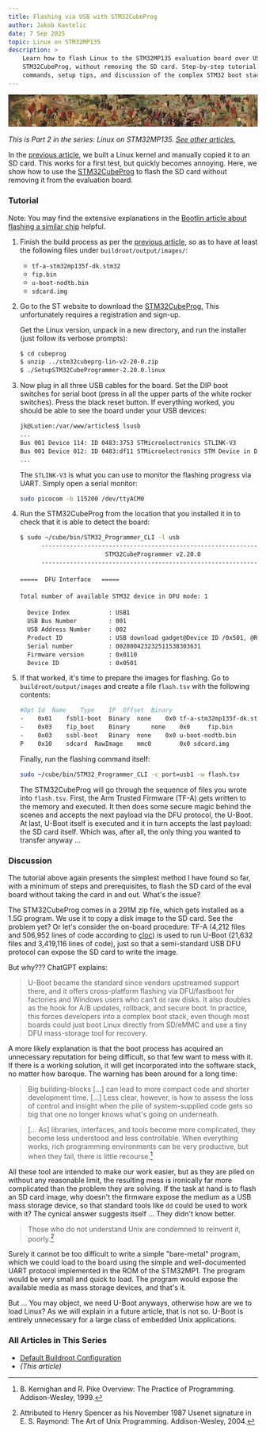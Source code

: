 ```yaml
---
title: Flashing via USB with STM32CubeProg
author: Jakob Kastelic
date: 7 Sep 2025
topic: Linux on STM32MP135
description: >
    Learn how to flash Linux to the STM32MP135 evaluation board over USB using
    STM32CubeProg, without removing the SD card. Step-by-step tutorial with
    commands, setup tips, and discussion of the complex STM32 boot stack.
---
```


![](../images/cal.jpg)

*This is Part 2 in the series: Linux on STM32MP135. [See other
articles.](#series-list)*

In the [previous article](stm32mp135-linux-default-buildroot), we built a Linux
kernel and manually copied it to an SD card. This works for a first test, but
quickly becomes annoying. Here, we show how to use the
[STM32CubeProg](https://www.st.com/en/development-tools/stm32cubeprog.html#get-software)
to flash the SD card without removing it from the evaluation board.

### Tutorial

Note: You may find the extensive explanations in the [Bootlin article about
flashing a similar
chip](https://bootlin.com/blog/building-a-linux-system-for-the-stm32mp1-implementing-factory-flashing/)
helpful.

1. Finish the build process as per the [previous
   article](stm32mp135-linux-default-buildroot), so as to have at least the
   following files under `buildroot/output/images/`:

   - `tf-a-stm32mp135f-dk.stm32`
   - `fip.bin`
   - `u-boot-nodtb.bin`
   - `sdcard.img`

2. Go to the ST website to download the
   [STM32CubeProg.](https://www.st.com/en/development-tools/stm32cubeprog.html#get-software)
   This unfortunately requires a registration and sign-up.

   Get the Linux version, unpack in a new directory, and run the installer (just
   follow its verbose prompts):
   
   ```sh
   $ cd cubeprog
   $ unzip ../stm32cubeprg-lin-v2-20-0.zip
   $ ./SetupSTM32CubeProgrammer-2.20.0.linux
   ```

3. Now plug in all three USB cables for the board. Set the DIP boot switches for
   serial boot (press in all the upper parts of the white rocker switches).
   Press the black reset button. If everything worked, you should be able to see
   the board under your USB devices:

   ```sh
   jk@Lutien:/var/www/articles$ lsusb
   ...
   Bus 001 Device 114: ID 0483:3753 STMicroelectronics STLINK-V3
   Bus 001 Device 012: ID 0483:df11 STMicroelectronics STM Device in DFU Mode
   ...
   ```
   
   The `STLINK-V3` is what you can use to monitor the flashing progress via UART.
   Simply open a serial monitor:
   
   ```sh
   sudo picocom -b 115200 /dev/ttyACM0
   ```

4. Run the STM32CubeProg from the location that you installed it in to check
   that it is able to detect the board:

   ```sh
   $ sudo ~/cube/bin/STM32_Programmer_CLI -l usb
         -------------------------------------------------------------------
                           STM32CubeProgrammer v2.20.0
         -------------------------------------------------------------------
   
   =====  DFU Interface   =====
   
   Total number of available STM32 device in DFU mode: 1
   
     Device Index           : USB1
     USB Bus Number         : 001
     USB Address Number     : 002
     Product ID             : USB download gadget@Device ID /0x501, @Revision ID /0x1003, @Name /STM32MP135F Rev.Y,
     Serial number          : 002800423232511538303631
     Firmware version       : 0x0110
     Device ID              : 0x0501
   ```

5. If that worked, it's time to prepare the images for flashing. Go to
   `buildroot/output/images` and create a file `flash.tsv` with the following
   contents:

   ```sh
   #Opt	Id	Name	Type	IP	Offset	Binary
   -	0x01	fsbl1-boot	Binary	none	0x0	tf-a-stm32mp135f-dk.stm32
   -	0x03	fip_boot	Binary		none	0x0		fip.bin
   -	0x03	ssbl-boot	Binary	none	0x0	u-boot-nodtb.bin
   P	0x10	sdcard	RawImage	mmc0		0x0	sdcard.img
   ```
   
   Finally, run the flashing command itself:
   
   ```sh
   sudo ~/cube/bin/STM32_Programmer_CLI -c port=usb1 -w flash.tsv
   ```

   The STM32CubeProg will go through the sequence of files you wrote into
   `flash.tsv`. First, the Arm Trusted Firmware (TF-A) gets written to the
   memory and executed. It then does some secure magic behind the scenes and
   accepts the next payload via the DFU protocol, the U-Boot. At last, U-Boot
   itself is executed and it in turn accepts the last payload: the SD card
   itself. Which was, after all, the only thing you wanted to transfer anyway
   ...

### Discussion

The tutorial above again presents the simplest method I have found so far, with
a minimum of steps and prerequisites, to flash the SD card of the eval board
without taking the card in and out. What's the issue?

The STM32CubeProg comes in a 291M zip file, which gets installed as a 1.5G
program. We use it to copy a disk image to the SD card. See the problem yet?
Or let's consider the on-board procedure: TF-A (4,212 files and 506,952 lines of
code according to [cloc](https://github.com/AlDanial/cloc)) is used to run
U-Boot (21,632 files and 3,419,116 lines of code), just so that a semi-standard
USB DFU protocol can expose the SD card to write the image.

But why??? ChatGPT explains:

> U-Boot became the standard since vendors upstreamed support there, and it
> offers cross-platform flashing via DFU/fastboot for factories and Windows
> users who can’t `dd` raw disks. It also doubles as the hook for A/B updates,
> rollback, and secure boot. In practice, this forces developers into a complex
> boot stack, even though most boards could just boot Linux directly from
> SD/eMMC and use a tiny DFU mass-storage tool for recovery.

A more likely explanation is that the boot process has acquired an unnecessary
reputation for being difficult, so that few want to mess with it. If there is a
working solution, it will get incorporated into the software stack, no matter
how baroque. The warning has been around for a long time:

> Big building-blocks [...] can lead to more compact code and shorter
> development time. [...] Less clear, however, is how to assess the loss of
> control and insight when the pile of system-supplied code gets so big that one
> no longer knows what's going on underneath.

> [... As] libraries, interfaces, and tools become more complicated, they become
> less understood and less controllable. When everything works, rich programming
> environments can be very productive, but when they fail, there is little
> recourse.[^pract]

All these tool are intended to make our work easier, but as they are piled on
without any reasonable limit, the resulting mess is ironically far more
complicated than the problem they are solving. If the task at hand is to flash
an SD card image, why doesn't the firmware expose the medium as a USB mass
storage device, so that standard tools like `dd` could be used to work with it?
The cynical answer suggests itself ... They didn't know better.

> Those who do not understand Unix are condemned to reinvent it, poorly.[^ray]

Surely it cannot be too difficult to write a simple "bare-metal" program, which
we could load to the board using the simple and well-documented UART protocol
implemented in the ROM of the STM32MP1. The program would be very small and
quick to load. The program would expose the available media as mass storage
devices, and that's it.

But ... You may object, we need U-Boot anyways, otherwise how are we to load
Linux? As we will explain in a future article, that is not so. U-Boot is
entirely unnecessary for a large class of embedded Unix applications.

<div class="series-box">
<h3 id="series-list">All Articles in This Series</h3>
<ul>
  <li><a href="stm32mp135-linux-default-buildroot">Default Buildroot Configuration</a></li>
  <li><em>(This article)</em></li>
</ul>
</div>

[^pract]:  B. Kernighan and R. Pike Overview: The Practice of Programming.
    Addison-Wesley, 1999.

[^ray]: Attributed to Henry Spencer as his November 1987 Usenet signature in E.
    S.  Raymond: The Art of Unix Programming. Addison-Wesley, 2004.
